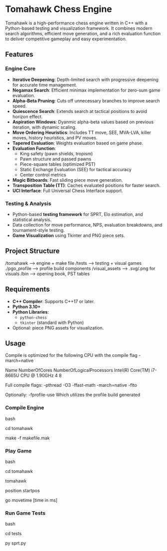 # Tomahawk Chess Engine

Tomahawk is a high-performance chess engine written in C++ with a Python-based testing and visualization framework. It combines modern search algorithms, efficient move generation, and a rich evaluation function to deliver competitive gameplay and easy experimentation.

## Features

### Engine Core
- **Iterative Deepening**: Depth-limited search with progressive deepening for accurate time management.
- **Negamax Search**: Efficient minimax implementation for zero-sum game evaluation.
- **Alpha-Beta Pruning**: Cuts off unnecessary branches to improve search speed.
- **Quiescence Search**: Extends search at tactical positions to avoid horizon effect.
- **Aspiration Windows**: Dyanmic alpha-beta values based on previous iteration, with dynamic scaling.
- **Move Ordering Heuristics**: Includes TT move, SEE, MVA-LVA, killer moves, history heuristics, and PV moves.
- **Tapered Evaluation**: Weights evaluation based on game phase.
- **Evaluation Function**:
  - King safety (pawn shields, tropism)
  - Pawn structure and passed pawns
  - Piece-square tables (optimized PST)
  - Static Exchange Evaluation (SEE) for tactical accuracy
  - Center control metrics
- **Magic Bitboards**: Fast sliding piece move generation.
- **Transposition Table (TT)**: Caches evaluated positions for faster search.
- **UCI Interface**: Full Universal Chess Interface support.

### Testing & Analysis
- Python-based **testing framework** for SPRT, Elo estimation, and statistical analysis.
- Data collection for move performance, NPS, evaluation breakdowns, and tournament-style testing.
- **Game Visualization** using Tkinter and PNG piece sets.

## Project Structure

/tomahawk       --> engine + make file
/tests          --> testing + visual games
  ./pgo_profile --> profile build components
/visual_assets  --> .svg/.png for visuals
/bin            --> opening book, PST tables

## Requirements

- **C++ Compiler**: Supports C++17 or later.
- **Python 3.10+**
- **Python Libraries**:
  - `python-chess`
  - `tkinter` (standard with Python)
- Optional: piece PNG assets for visualization.

## Usage

Compile is optimized for the following CPU with the compile flag -march=native

Name                                      NumberOfCores  NumberOfLogicalProcessors
Intel(R) Core(TM) i7-8665U CPU @ 1.90GHz  4              8

Full compile flags: -pthread -O3 -ffast-math -march=native -flto

Optionally: -fprofile-use
Which utilizes the profile build generated

### Compile Engine

bash

cd tomahawk

make -f makefile.mak

### Play Game

bash

cd tomahawk

tomahawk

position startpos

go movetime [time in ms]

### Run Game Tests
bash

cd tests

py sprt.py
